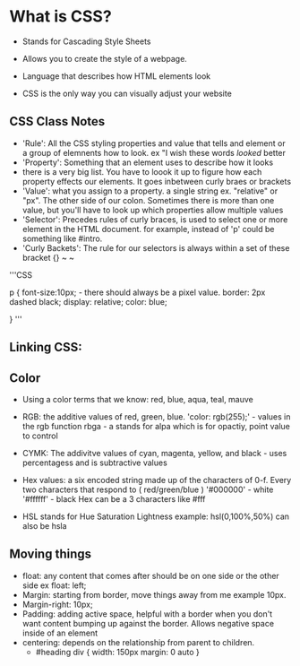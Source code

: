 
# What is CSS?

* Stands for Cascading Style Sheets

* Allows you to create the style of a webpage.

* Language that describes how HTML elements look

* CSS is the only way you can visually adjust your website


## CSS Class Notes

- 'Rule': All the CSS styling properties and value that tells and element or a group of elemnents how to look. ex "I wish these words *looked* better
- 'Property': Something that an element uses to describe how it looks
- there is a very big list. You have to loook it up to figure how each property effects our elements. It goes inbetween curly braes or brackets
- 'Value': what you assign to a property. a single string ex. "relative" or "px". The other side of our colon. Sometimes there is more than one value, but you'll have to look up which properties allow multiple values
- 'Selector': Precedes rules of curly braces, is used to select one or more element in the HTML document. for example, instead of 'p' could be something like #intro.
- 'Curly Backets': The rule for our selectors is always within a set of these bracket {}
~
~ 

 '''CSS


 p {
   font-size:10px; - there should always be a pixel value.
   border: 2px dashed black;
   display: relative;
   color: blue;

 }
 '''

 ## Linking CSS:

 <!-- <!DOCTYPE html> -->
<!-- <html> -->
<!-- <head> -->
<!-- <link rel="stylesheet" href="mystyle.css"> -->
<!-- </head> -->
<!-- <body> -->

<!-- <h1>This is a heading</h1> -->
<!-- <p>This is a paragraph.</p> -->

<!-- </body> -->
<!-- </html> -->

## Color

* Using a color terms that we know: red, blue, aqua, teal, mauve

* RGB: the additive values of red, green, blue.
'color: rgb(255);' - values in the rgb function
rbga - a stands for alpa which is for opactiy, point value to control
* CYMK: The addivitve values of cyan, magenta, yellow, and black - uses percentagess and is subtractive values
* Hex values: a six encoded string made up of the characters of 0-f. Every two characters that respond to ( red/green/blue )
'#000000' - white
'#ffffff' - black
Hex can be a 3 characters like #fff
* HSL stands for Hue Saturation Lightness
example: hsl(0,100%,50%)
can also be hsla

## Moving things

- float: any content that comes after should be on one side or the other side ex float: left;
- Margin: starting from border, move things away from me example 10px. 
- Margin-right: 10px;
- Padding: adding active space, helpful with a border when you don't want content bumping up against the border. Allows negative space inside of an element
- centering: depends on the relationship from parent to children.
  - #heading div {
      width: 150px
      margin: 0 auto
  }